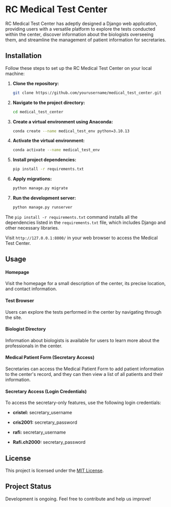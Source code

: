 # RC Medical Test Center

RC Medical Test Center has adeptly designed a Django web application, providing users with a versatile platform to explore the tests conducted within the center, discover information about the biologists overseeing them, and streamline the management of patient information for secretaries.


## Installation

Follow these steps to set up the RC Medical Test Center on your local machine:

1. **Clone the repository:**

    ```bash
    git clone https://github.com/yourusername/medical_test_center.git
    ```

2. **Navigate to the project directory:**

    ```bash
    cd medical_test_center
    ```

3. **Create a virtual environment using Anaconda:**

    ```bash
    conda create --name medical_test_env python=3.10.13
    ```

4. **Activate the virtual environment:**

    ```bash
    conda activate --name medical_test_env 
    ```

5. **Install project dependencies:**

    ```bash
    pip install -r requirements.txt
    ```

6. **Apply migrations:**

    ```bash
    python manage.py migrate
    ```

7. **Run the development server:**

    ```bash
    python manage.py runserver
    ```
The `pip install -r requirements.txt` command installs all the dependencies listed in the `requirements.txt` file, which includes Django and other necessary libraries.

Visit `http://127.0.0.1:8000/` in your web browser to access the Medical Test Center.

## Usage

#### Homepage

Visit the homepage for a small description of the center, its precise location, and contact information.

#### Test Browser

Users can explore the tests performed in the center by navigating through the site.

#### Biologist Directory

Information about biologists is available for users to learn more about the professionals in the center.

#### Medical Patient Form (Secretary Access)

Secretaries can access the Medical Patient Form to add patient information to the center's record, and they can then view a list of all patients and their information.

#### Secretary Access (Login Credentials)

To access the secretary-only features, use the following login credentials:

- **cristel:** secretary_username
- **cris2001:** secretary_password


- **rafi:** secretary_username
- **Rafi.ch2000:** secretary_password


## License

This project is licensed under the [MIT License](LICENSE.md).

## Project Status

Development is ongoing. Feel free to contribute and help us improve!